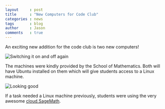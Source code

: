 ```yaml
---
layout     : post
title      : "New Computers for Code Club"
categories : news
tags       : blog
author     : Jason
comments   : true
---
```


An exciting new addition for the code club is two new computers!

![Switching it on and off again](/res/blog_pics/newcomp.jpg)

The machines were kindly provided by the School of Mathematics.
Both will have Ubuntu installed on them which will give students access to a Linux machine.

![Looking good](/res/blog_pics/installubuntu.jpg)

If a task needed a Linux machine previously, students were using the very awesome [cloud.SageMath](https://cloud.sagemath.com/).
